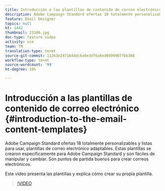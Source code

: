 ```yaml
---
title: Introducción a las plantillas de contenido de correo electrónico
description: Adobe Campaign Standard ofertas 18 totalmente personalizables y listas para usar, plantillas de correo electrónico adaptables.  Estas plantillas se crearon específicamente para Adobe Campaign Standard y son fáciles de manipular y cambiar. Son puntos de partida buenos para crear correos electrónicos.
feature: Email Designer
topics: null
kt: 1442
thumbnail: 23106.jpg
doc-type: feature video
activity: use
team: TM
translation-type: tm+mt
source-git-commit: 11263e247184ddc6a8e3df6a8ed0899907fbb366
workflow-type: tm+mt
source-wordcount: '99'
ht-degree: 10%

---
```



# Introducción a las plantillas de contenido de correo electrónico {#introduction-to-the-email-content-templates}

Adobe Campaign Standard ofertas 18 totalmente personalizables y listas para usar, plantillas de correo electrónico adaptables. Estas plantillas se crearon específicamente para Adobe Campaign Standard y son fáciles de manipular y cambiar. Son puntos de partida buenos para crear correos electrónicos.

Este vídeo presenta las plantillas y explica cómo crear su propia plantilla.

>[!VIDEO](https://video.tv.adobe.com/v/23106?quality=12)
